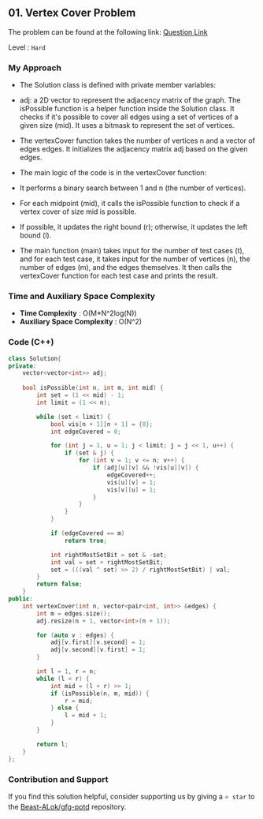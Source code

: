 ## 01. Vertex Cover Problem
The problem can be found at the following link: [Question Link](https://www.geeksforgeeks.org/problems/vertex-cover/1)

Level : `Hard`

### My Approach
- The Solution class is defined with private member variables:

- adj: a 2D vector to represent the adjacency matrix of the graph.
The isPossible function is a helper function inside the Solution class. It checks if it's possible to cover all edges using a set of vertices of a given size (mid). It uses a bitmask to represent the set of vertices.

- The vertexCover function takes the number of vertices n and a vector of edges edges. It initializes the adjacency matrix adj based on the given edges.

- The main logic of the code is in the vertexCover function:

- It performs a binary search between 1 and n (the number of vertices).
- For each midpoint (mid), it calls the isPossible function to check if a vertex cover of size mid is possible.
- If possible, it updates the right bound (r); otherwise, it updates the left bound (l).
- The main function (main) takes input for the number of test cases (t), and for each test case, it takes input for the number of vertices (n), the number of edges (m), and the edges themselves. It then calls the vertexCover function for each test case and prints the result.

### Time and Auxiliary Space Complexity

- **Time Complexity** : O(M*N^2log(N))
- **Auxiliary Space Complexity** : O(N^2)

### Code (C++)
```cpp
class Solution{
private:
    vector<vector<int>> adj;
    
    bool isPossible(int n, int m, int mid) {
        int set = (1 << mid) - 1;
        int limit = (1 << n);

        while (set < limit) {
            bool vis[n + 1][n + 1] = {0};
            int edgeCovered = 0;

            for (int j = 1, u = 1; j < limit; j = j << 1, u++) {
                if (set & j) {
                    for (int v = 1; v <= n; v++) {
                        if (adj[u][v] && !vis[u][v]) {
                            edgeCovered++;
                            vis[u][v] = 1;
                            vis[v][u] = 1;
                        }
                    }
                }
            }

            if (edgeCovered == m)
                return true;

            int rightMostSetBit = set & -set;
            int val = set + rightMostSetBit;
            set = (((val ^ set) >> 2) / rightMostSetBit) | val;
        }
        return false;
    }
public:
    int vertexCover(int n, vector<pair<int, int>> &edges) {
        int m = edges.size();
        adj.resize(n + 1, vector<int>(n + 1));

        for (auto v : edges) {
            adj[v.first][v.second] = 1;
            adj[v.second][v.first] = 1;
        }

        int l = 1, r = n;
        while (l < r) {
            int mid = (l + r) >> 1;
            if (isPossible(n, m, mid)) {
                r = mid;
            } else {
                l = mid + 1;
            }
        }

        return l;
    }
};

```

### Contribution and Support

If you find this solution helpful, consider supporting us by giving a `⭐ star` to the [Beast-ALok/gfg-potd](https://github.com/Beast-ALok/gfg-potd) repository.